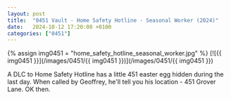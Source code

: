 ```yaml
---
layout: post
title:  "0451 Vault - Home Safety Hotline - Seasonal Worker (2024)"
date:   2024-10-12 17:20:00 +0100
categories: ["0451"]
---
```

{% assign img0451 = "home_safety_hotline_seasonal_worker.jpg" %}
[![{{ img0451 }}](/images/0451/{{ img0451 }})](/images/0451/{{ img0451 }})

A DLC to Home Safety Hotline has a little 451 easter egg hidden during the last day. When called by Geoffrey, he'll tell you his location - 451 Grover Lane. OK then.